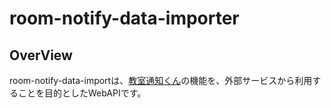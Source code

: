 # room-notify-data-importer

## OverView
room-notify-data-importは、[教室通知くん](https://github.com/kakeru-ikeda/room-notify-discordbot-v2-util)の機能を、外部サービスから利用することを目的としたWebAPIです。
